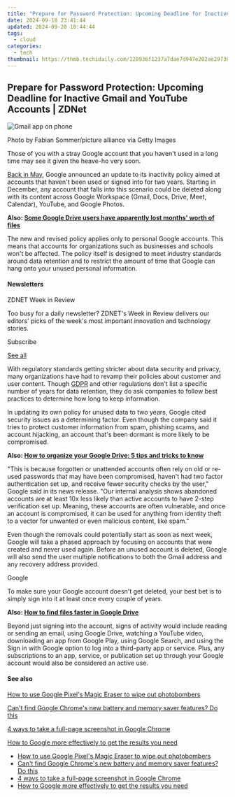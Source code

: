 ```yaml
---
title: "Prepare for Password Protection: Upcoming Deadline for Inactive Gmail and YouTube Accounts | ZDNet"
date: 2024-09-18 23:41:44
updated: 2024-09-20 10:44:44
tags:
  - cloud
categories:
  - tech
thumbnail: https://thmb.techidaily.com/128936f1237a7dae7d947e202ae29738fcba18f1e1925b63e660146e08554eaf.jpg
---
```


## Prepare for Password Protection: Upcoming Deadline for Inactive Gmail and YouTube Accounts | ZDNet

![Gmail app on phone](https://www.zdnet.com/a/img/resize/f3b792953da32fce94b314f5a7b2163a4d4cfd83/2023/05/16/e7698799-4889-4f33-b7a1-d9c461142668/gettyimages-1232551174.jpg?auto=webp&width=1280)

Photo by Fabian Sommer/picture alliance via Getty Images

Those of you with a stray Google account that you haven't used in a long time may see it given the heave-ho very soon.

[Back in May](https://blog.google/technology/safety-security/updating-our-inactive-account-policies/), Google announced an update to its inactivity policy aimed at accounts that haven't been used or signed into for two years. Starting in December, any account that falls into this scenario could be deleted along with its content across Google Workspace (Gmail, Docs, Drive, Meet, Calendar), YouTube, and Google Photos.

**Also: [Some Google Drive users have apparently lost months' worth of files](https://www.zdnet.com/article/some-google-drive-users-have-apparently-lost-months-worth-of-files/)**

The new and revised policy applies only to personal Google accounts. This means that accounts for organizations such as businesses and schools won't be affected. The policy itself is designed to meet industry standards around data retention and to restrict the amount of time that Google can hang onto your unused personal information.

#### Newsletters

ZDNET Week in Review

Too busy for a daily newsletter? ZDNET's Week in Review delivers our editors' picks of the week's most important innovation and technology stories.

 Subscribe

[See all](https://www.zdnet.com/newsletters/)

With regulatory standards getting stricter about data security and privacy, many organizations have had to revamp their policies about customer and user content. Though [GDPR](https://www.zdnet.com/article/gdpr-an-executive-guide-to-what-you-need-to-know/) and other regulations don't list a specific number of years for data retention, they do ask companies to follow best practices to determine how long to keep information.

In updating its own policy for unused data to two years, Google cited security issues as a determining factor. Even though the company said it tries to protect customer information from spam, phishing scams, and account hijacking, an account that's been dormant is more likely to be compromised.

**Also: [How to organize your Google Drive: 5 tips and tricks to know](https://www.zdnet.com/home-and-office/work-life/how-to-organize-your-google-drive-5-tips-and-tricks-to-know/)**

"This is because forgotten or unattended accounts often rely on old or re-used passwords that may have been compromised, haven't had two factor authentication set up, and receive fewer security checks by the user," Google said in its news release. "Our internal analysis shows abandoned accounts are at least 10x less likely than active accounts to have 2-step verification set up. Meaning, these accounts are often vulnerable, and once an account is compromised, it can be used for anything from identity theft to a vector for unwanted or even malicious content, like spam."

Even though the removals could potentially start as soon as next week, Google will take a phased approach by focusing on accounts that were created and never used again. Before an unused account is deleted, Google will also send the user multiple notifications to both the Gmail address and any recovery address provided.

Google

To make sure your Google account doesn't get deleted, your best bet is to simply sign into it at least once every couple of years. 

**Also: [How to find files faster in Google Drive](https://www.zdnet.com/home-and-office/work-life/how-to-find-files-faster-in-google-drive/)**

Beyond just signing into the account, signs of activity would include reading or sending an email, using Google Drive, watching a YouTube video, downloading an app from Google Play, using Google Search, and using the Sign in with Google option to log into a third-party app or service. Plus, any subscriptions to an app, service, or publication set up through your Google account would also be considered an active use.

#### See also

[How to use Google Pixel's Magic Eraser to wipe out photobombers](https://www.zdnet.com/article/how-to-use-magic-eraser-on-the-google-pixel/ "How to use Google Pixel's Magic Eraser to wipe out photobombers")

[Can't find Google Chrome's new battery and memory saver features? Do this](https://www.zdnet.com/article/cant-find-google-chromes-new-battery-and-memory-saver-features-do-this/ "Can't find Google Chrome's new battery and memory saver features? Do this")

[4 ways to take a full-page screenshot in Google Chrome](https://www.zdnet.com/article/how-to-take-a-full-page-screenshot-in-google-chrome/ "4 ways to take a full-page screenshot in Google Chrome")

[How to Google more effectively to get the results you need](https://www.zdnet.com/article/how-to-use-google-search-more-effectively-to-get-the-results-you-need/ "How to Google more effectively to get the results you need")

* [How to use Google Pixel's Magic Eraser to wipe out photobombers](https://www.zdnet.com/article/how-to-use-magic-eraser-on-the-google-pixel/ "How to use Google Pixel's Magic Eraser to wipe out photobombers")
* [Can't find Google Chrome's new battery and memory saver features? Do this](https://www.zdnet.com/article/cant-find-google-chromes-new-battery-and-memory-saver-features-do-this/ "Can't find Google Chrome's new battery and memory saver features? Do this")
* [4 ways to take a full-page screenshot in Google Chrome](https://www.zdnet.com/article/how-to-take-a-full-page-screenshot-in-google-chrome/ "4 ways to take a full-page screenshot in Google Chrome")
* [How to Google more effectively to get the results you need](https://www.zdnet.com/article/how-to-use-google-search-more-effectively-to-get-the-results-you-need/ "How to Google more effectively to get the results you need")

<ins class="adsbygoogle"
     style="display:block"
     data-ad-format="autorelaxed"
     data-ad-client="ca-pub-7571918770474297"
     data-ad-slot="1223367746"></ins>



<ins class="adsbygoogle"
     style="display:block"
     data-ad-client="ca-pub-7571918770474297"
     data-ad-slot="8358498916"
     data-ad-format="auto"
     data-full-width-responsive="true"></ins>
